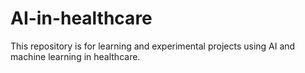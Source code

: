 # AI-in-healthcare
This repository is for learning and experimental projects using AI and machine learning in healthcare.
